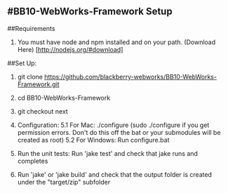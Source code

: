 #BB10-WebWorks-Framework Setup
------------------------------

##Requirements
1. You must have node and npm installed and on your path. (Download Here) [http://nodejs.org/#download] 

##Set Up:
1. git clone https://github.com/blackberry-webworks/BB10-WebWorks-Framework.git

3. cd BB10-WebWorks-Framework

4. git checkout next

5. Configuration:
    5.1 For Mac:
        ./configure (sudo ./configure if you get permission errors. Don't do this off the bat or your submodules will be created as root)
    5.2 For Windows:
        Run configure.bat 

6. Run the unit tests:
	Run 'jake test' and check that jake runs and completes

7. Run 'jake' or 'jake build' and check that the output folder is created under the "target/zip" subfolder


